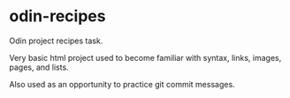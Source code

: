 # odin-recipes
Odin project recipes task.

Very basic html project used to become familiar with syntax, links, images, pages, and lists.

Also used as an opportunity to practice git commit messages.


